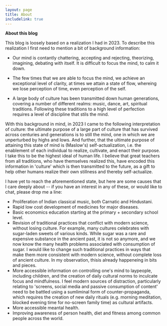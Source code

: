 ```yaml
---
layout: page
title: About
includelink: true
---
```


**About this blog**

This blog is loosely based on a realization I had in 2023. To describe this realization I first need to mention a bit of background information: 

- Our mind is contantly chattering, accepting and rejecting, theorizing, imagining, debating with itself. It is difficult to focus the mind, to calm it down.

- The few times that we are able to focus the mind, we achieve an exceptional level of clarity, at times we attain a state of flow, whereing we lose perception of time, even perception of the self. 

- A large body of culture has been transmitted down human generations, covering a number of different realms: music, dance, art, spiritual traditions. Following these traditions to a high level of perfection requires a level of discipline that stils the mind. 

With this background in mind, in 2023 I came to the following interpretation of culture: the ultimate purpose of a large part of culture that has survived across centuries and generations is to still the mind, one in which we are unperturbed by highs and lows. And further, that the ultimate purpose of attaining this state of mind is (Maslow's) self-actualization, i.e. the enablement of each individual to realize, cultivate, and enact their purpose. I take this to be the highest ideal of human life. I believe that great teachers from all traditions, who have themselves realized this, have encoded this information in 'culture' which is then transmitted to the future, as a gift to help other humans realize their own stillness and thereby self-actualize. 

I have yet to reach the aforementioned state, but here are some causes that I care deeply about -- if you have an interest in any of these, or would like to chat, please drop me a line:

- Proliferation of Indian classical music, both Carnatic and Hindustani. 
- Rapid low cost development of medicines for major diseases. 
- Basic economics education starting at the primary + secondary school level. 
- Revision of traditional practices that conflict with modern science, without losing culture. For example, many cultures celebrates with sugar-laden sweets of various kinds. While sugar was a rare and expensive substance in the ancient past, it is not so anymore, and we now know the many health problems associated with consumption of sugar. I would like to change such traditional practices in ways that make them more consistent with modern science, without complete loss of ancient culture. In my observation, thisis already happeneing in bits and pieces. 
- More accessible information on controlling one's mind to laypeople, including children, and the creation of daily cultural norms to inculcate focus and mindfulness. I feel modern sources of distraction, particularly relating to 'screens, social media and passive consumption of content' need to be battled using a sumliminal form of counter-propaganda, which requires the creation of new daily rituals (e.g. morning meditation, blocked evening time for no-screen family time) as cultural artifacts.  
- More accessible meantal health.
- Improving awareness of person health, diet and fitness among common people across the world.  
